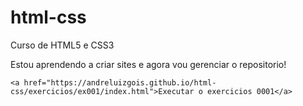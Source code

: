 # html-css

 Curso de HTML5 e CSS3


Estou aprendendo a criar sites e agora vou gerenciar o repositorio!

`<a href="https://andreluizgois.github.io/html-css/exercicios/ex001/index.html">Executar o exercicios 0001</a>`
